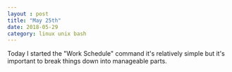```yaml
---
layout : post
title: "May 25th"
date: 2018-05-29
category: linux unix bash
---
```


Today I started the "Work Schedule" command it's 
relatively simple but it's important to break things
down into manageable parts. 
